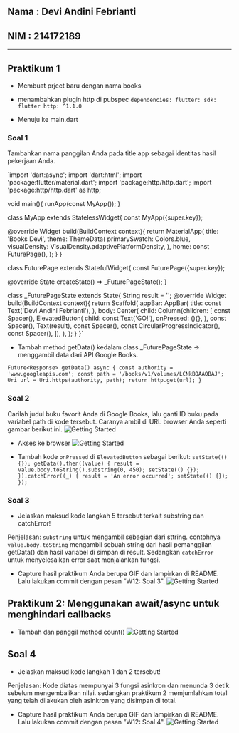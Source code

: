 ## Nama : Devi Andini Febrianti
## NIM  : 214172189
---------------------------

## Praktikum 1

- Membuat prject baru dengan nama books

- menambahkan plugin http di pubspec
`dependencies:
  flutter:
    sdk: flutter
  http: ^1.1.0`

- Menuju ke main.dart
### Soal 1
Tambahkan nama panggilan Anda pada title app sebagai identitas hasil pekerjaan Anda.

`import 'dart:async';
import 'dart:html';
import 'package:flutter/material.dart';
import 'package:http/http.dart';
import 'package:http/http.dart' as http;

void main(){
  runApp(const MyApp());
}

class MyApp extends StatelessWidget{
  const MyApp({super.key});

  @override
  Widget build(BuildContext context){
    return MaterialApp(
      title: 'Books Devi',
      theme: ThemeData(
        primarySwatch: Colors.blue,
        visualDensity: VisualDensity.adaptivePlatformDensity,
      ),
      home: const FuturePage(),
    );
  }
}

class FuturePage extends StatefulWidget{
  const FuturePage({super.key});

  @override
  State<FuturePage> createState() => _FuturePageState();
}

class _FuturePageState extends State<FuturePage>{
  String result = '';
  @override
  Widget build(BuildContext context){
    return Scaffold(
      appBar: AppBar(
        title: const Text('Devi Andini Febrianti'),
      ),
      body: Center(
        child: Column(children: [
          const Spacer(),
          ElevatedButton(
            child: const Text('GO!'),
            onPressed: (){},
          ),
          const Spacer(),
          Text(result),
          const Spacer(),
          const CircularProgressIndicator(),
          const Spacer(),
        ]),
      ),
    );
  }
}`

- Tambah method getData() kedalam class _FuturePageState ->  menggambil data dari API Google Books.

`Future<Response> getData() async {
    const authority = 'www.googleapis.com';
    const path = '/books/v1/volumes/LCNkBQAAQBAJ';
    Uri url = Uri.https(authority, path);
    return http.get(url);
  }`

### Soal 2
Carilah judul buku favorit Anda di Google Books, lalu ganti ID buku pada variabel path di kode tersebut. Caranya ambil di URL browser Anda seperti gambar berikut ini.
![Getting Started](docs/1.png)

- Akses ke browser
![Getting Started](docs/2.png)

- Tambah kode `onPressed` di `ElevatedButton` sebagai berikut:
`setState(() {});
              getData().then((value) {
                result = value.body.toString().substring(0, 450);
                setState(() {});
              }).catchError((_) {
                result = 'An error occurred';
                setState(() {});
              });`

### Soal 3
- Jelaskan maksud kode langkah 5 tersebut terkait substring dan catchError!

Penjelasan: `substring` untuk mengambil sebagian dari sttring. contohnya `value.body.toString` mengambil sebuah string dari hasil pemanggilan getData() dan hasil variabel di simpan di result. Sedangkan `catchError` untuk menyelesaikan error saat menjalankan fungsi. 

- Capture hasil praktikum Anda berupa GIF dan lampirkan di README. Lalu lakukan commit dengan pesan "W12: Soal 3".
![Getting Started](docs/1.gif)


## Praktikum 2: Menggunakan await/async untuk menghindari callbacks
- Tambah dan panggil method count()
![Getting Started](docs/3.JPG)

## Soal 4 
- Jelaskan maksud kode langkah 1 dan 2 tersebut!

Penjelasan: Kode diatas mempunyai 3 fungsi asinkron dan menunda 3 detik sebelum mengembalikan nilai. sedangkan praktikum 2 memjumlahkan total yang telah dilakukan oleh asinkron yang disimpan di total.

- Capture hasil praktikum Anda berupa GIF dan lampirkan di README. Lalu lakukan commit dengan pesan "W12: Soal 4".
![Getting Started](docs/4.jpg)